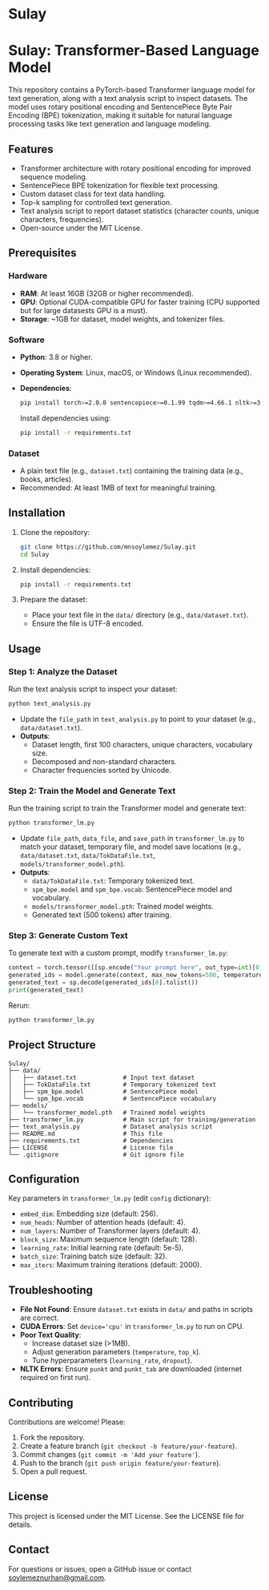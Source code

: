 # Sulay
# Sulay: Transformer-Based Language Model

This repository contains a PyTorch-based Transformer language model for text generation, along with a text analysis script to inspect datasets. The model uses rotary positional encoding and SentencePiece Byte Pair Encoding (BPE) tokenization, making it suitable for natural language processing tasks like text generation and language modeling.

## Features

- Transformer architecture with rotary positional encoding for improved sequence modeling.
- SentencePiece BPE tokenization for flexible text processing.
- Custom dataset class for text data handling.
- Top-k sampling for controlled text generation.
- Text analysis script to report dataset statistics (character counts, unique characters, frequencies).
- Open-source under the MIT License.

## Prerequisites

### Hardware

- **RAM**: At least 16GB (32GB or higher recommended).
- **GPU**: Optional CUDA-compatible GPU for faster training (CPU supported but for large datasests GPU is a must).
- **Storage**: \~1GB for dataset, model weights, and tokenizer files.

### Software

- **Python**: 3.8 or higher.
- **Operating System**: Linux, macOS, or Windows (Linux recommended).
- **Dependencies**:

  ```bash
  pip install torch>=2.0.0 sentencepiece>=0.1.99 tqdm>=4.66.1 nltk>=3.8.1 numpy>=1.24.0
  ```

  Install dependencies using:

  ```bash
  pip install -r requirements.txt
  ```

### Dataset

- A plain text file (e.g., `dataset.txt`) containing the training data (e.g., books, articles).
- Recommended: At least 1MB of text for meaningful training.

## Installation

1. Clone the repository:

   ```bash
   git clone https://github.com/mnsoylemez/Sulay.git
   cd Sulay
   ```
2. Install dependencies:

   ```bash
   pip install -r requirements.txt
   ```
3. Prepare the dataset:
   - Place your text file in the `data/` directory (e.g., `data/dataset.txt`).
   - Ensure the file is UTF-8 encoded.

## Usage

### Step 1: Analyze the Dataset

Run the text analysis script to inspect your dataset:

```bash
python text_analysis.py
```

- Update the `file_path` in `text_analysis.py` to point to your dataset (e.g., `data/dataset.txt`).
- **Outputs**:
  - Dataset length, first 100 characters, unique characters, vocabulary size.
  - Decomposed and non-standard characters.
  - Character frequencies sorted by Unicode.

### Step 2: Train the Model and Generate Text

Run the training script to train the Transformer model and generate text:

```bash
python transformer_lm.py
```

- Update `file_path`, `data_file`, and `save_path` in `transformer_lm.py` to match your dataset, temporary file, and model save locations (e.g., `data/dataset.txt`, `data/TokDataFile.txt`, `models/transformer_model.pth`).
- **Outputs**:
  - `data/TokDataFile.txt`: Temporary tokenized text.
  - `spm_bpe.model` and `spm_bpe.vocab`: SentencePiece model and vocabulary.
  - `models/transformer_model.pth`: Trained model weights.
  - Generated text (500 tokens) after training.

### Step 3: Generate Custom Text

To generate text with a custom prompt, modify `transformer_lm.py`:

```python
context = torch.tensor([[sp.encode("Your prompt here", out_type=int)[0]]], dtype=torch.long, device=device)
generated_ids = model.generate(context, max_new_tokens=500, temperature=1.0, top_k=10)
generated_text = sp.decode(generated_ids[0].tolist())
print(generated_text)
```

Rerun:

```bash
python transformer_lm.py
```

## Project Structure

```
Sulay/
├── data/
│   ├── dataset.txt             # Input text dataset
│   ├── TokDataFile.txt         # Temporary tokenized text
│   ├── spm_bpe.model           # SentencePiece model
│   └── spm_bpe.vocab           # SentencePiece vocabulary
├── models/
│   └── transformer_model.pth   # Trained model weights
├── transformer_lm.py           # Main script for training/generation
├── text_analysis.py            # Dataset analysis script
├── README.md                   # This file
├── requirements.txt            # Dependencies
├── LICENSE                     # License file
└── .gitignore                  # Git ignore file
```

## Configuration

Key parameters in `transformer_lm.py` (edit `config` dictionary):

- `embed_dim`: Embedding size (default: 256).
- `num_heads`: Number of attention heads (default: 4).
- `num_layers`: Number of Transformer layers (default: 4).
- `block_size`: Maximum sequence length (default: 128).
- `learning_rate`: Initial learning rate (default: 5e-5).
- `batch_size`: Training batch size (default: 32).
- `max_iters`: Maximum training iterations (default: 2000).

## Troubleshooting

- **File Not Found**: Ensure `dataset.txt` exists in `data/` and paths in scripts are correct.
- **CUDA Errors**: Set `device='cpu'` in `transformer_lm.py` to run on CPU.
- **Poor Text Quality**:
  - Increase dataset size (&gt;1MB).
  - Adjust generation parameters (`temperature`, `top_k`).
  - Tune hyperparameters (`learning_rate`, `dropout`).
- **NLTK Errors**: Ensure `punkt` and `punkt_tab` are downloaded (internet required on first run).

## Contributing

Contributions are welcome! Please:

1. Fork the repository.
2. Create a feature branch (`git checkout -b feature/your-feature`).
3. Commit changes (`git commit -m 'Add your feature'`).
4. Push to the branch (`git push origin feature/your-feature`).
5. Open a pull request.

## License

This project is licensed under the MIT License. See the LICENSE file for details.

## Contact

For questions or issues, open a GitHub issue or contact soylemeznurhan@gmail.com.

